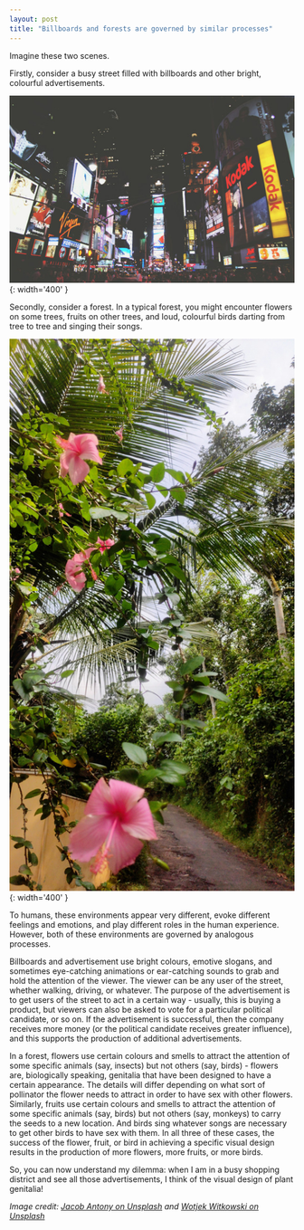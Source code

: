 ```yaml
---
layout: post
title: "Billboards and forests are governed by similar processes"
---
```


Imagine these two scenes.

Firstly, consider a busy street filled with billboards and other bright, colourful advertisements.

![billboards on a busy street](/assets/images/wojtek-witkowski-h7rOzTmGxWE-unsplash.jpg){: width='400' }

Secondly, consider a forest. In a typical forest, you might encounter flowers on some trees, fruits on other trees, and loud, colourful birds darting from tree to tree and singing their songs.

![forest with flowers](/assets/images/jacob-antony-gWtu_GrompM-unsplash.jpg){: width='400' }

To humans, these environments appear very different, evoke different feelings and emotions, and play different roles in the human experience. However, both of these environments are governed by analogous processes.

Billboards and advertisement use bright colours, emotive slogans, and sometimes eye-catching animations or ear-catching sounds to grab and hold the attention of the viewer. The viewer can be any user of the street, whether walking, driving, or whatever. The purpose of the advertisement is to get users of the street to act in a certain way - usually, this is buying a product, but viewers can also be asked to vote for a particular political candidate, or so on. If the advertisement is successful, then the company receives more money (or the political candidate receives greater influence), and this supports the production of additional advertisements.

In a forest, flowers use certain colours and smells to attract the attention of some specific animals (say, insects) but not others (say, birds) - flowers are, biologically speaking, genitalia that have been designed to have a certain appearance. The details will differ depending on what sort of pollinator the flower needs to attract in order to have sex with other flowers. Similarly, fruits use certain colours and smells to attract the attention of some specific animals (say, birds) but not others (say, monkeys) to carry the seeds to a new location. And birds sing whatever songs are necessary to get other birds to have sex with them. In all three of these cases, the success of the flower, fruit, or bird in achieving a specific visual design results in the production of more flowers, more fruits, or more birds.  

So, you can now understand my dilemma: when I am in a busy shopping district and see all those advertisements, I think of the visual design of plant genitalia!

*Image credit: [Jacob Antony on Unsplash](https://unsplash.com/photos/a-group-of-pink-flowers-gWtu_GrompM) and [Wotjek Witkowski on Unsplash](https://unsplash.com/photos/high-rise-building-during-nighttime-h7rOzTmGxWE)*
